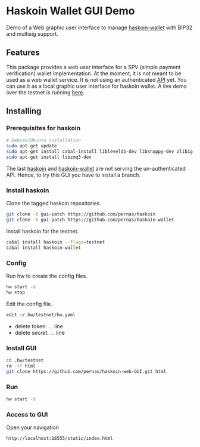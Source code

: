 # Haskoin Wallet GUI Demo

Demo of a Web graphic user interface to manage [haskoin-wallet](https://github.com/haskoin/haskoin-wallet) with BIP32 and multisig support.

## Features

This package provides a web user interface for a SPV (simple payment verification) wallet implementation. At the moment, it is not meant to be used as a web wallet service. It is not using an authenticated [API](https://github.com/haskoin/haskoin-wallet/blob/a28ff39c6e8d04a9ae5439f3c63995ed6285b81d/docs/haskoin-api.markdown) yet. You can use it as a local graphic user interface for haskoin wallet. A live demo over the testnet is running [here](http://wallet.pernas.cat).  

## Installing

### Prerequisites for haskoin

```sh
# Debian/Ubuntu installation
sudo apt-get update
sudo apt-get install cabal-install libleveldb-dev libsnappy-dev zlib1g-dev
sudo apt-get install libzmq3-dev
```

The last [haskoin](https://github.com/haskoin/haskoin) and [haskoin-wallet](https://github.com/haskoin/haskoin-wallet) are not serving the un-authenticated API. Hence, to try this GUi you have to install a branch. 

### Install haskoin

Clone the tagged haskoin repositories.

```sh 
git clone -b gui-patch https://github.com/pernas/haskoin
git clone -b gui-patch https://github.com/pernas/haskoin-wallet
```

Install haskoin for the testnet.

```sh
cabal install haskoin --flags=testnet
cabal install haskoin-wallet
```

### Config

Run hw to create the config files.

```sh
hw start -d
hw stop
```

Edit the config file.

```sh
edit ~/.hw/testnet/hw.yaml
```

- delete token: ... line
- delete secret: ... line

### Install GUI

```sh
cd .hw/testnet
rm -rf html
git clone https://github.com/pernas/haskoin-web-GUI.git html
```

### Run

```sh
hw start -d
```

### Access to GUI

Open your navigation

```
http://localhost:18555/static/index.html
```